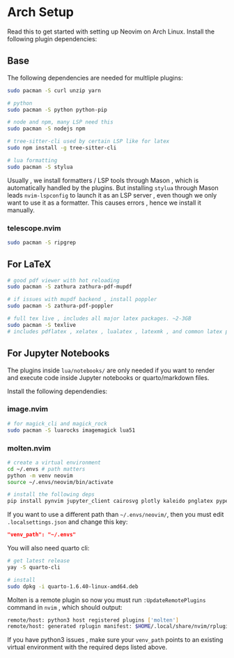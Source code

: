# Arch Setup
Read this to get started with setting up Neovim on Arch Linux. Install the following plugin dependencies:

## Base
The following dependencies are needed for multliple plugins:
```bash
sudo pacman -S curl unzip yarn

# python
sudo pacman -S python python-pip

# node and npm, many LSP need this
sudo pacman -S nodejs npm

# tree-sitter-cli used by certain LSP like for latex
sudo npm install -g tree-sitter-cli

# lua formatting
sudo pacman -S stylua
```
Usually , we install formatters / LSP tools through Mason , which is automatically handled by the plugins. But installing `stylua` through Mason leads `nvim-lspconfig` to launch it as an LSP server , even though we only want to use it as a formatter. This causes errors , hence we install it manually.

### telescope.nvim
```bash
sudo pacman -S ripgrep
```

## For LaTeX
```bash
# good pdf viewer with hot reloading
sudo pacman -S zathura zathura-pdf-mupdf

# if issues with mupdf backend , install poppler
sudo pacman -S zathura-pdf-poppler

# full tex live , includes all major latex packages. ~2-3GB
sudo pacman -S texlive
# includes pdflatex , xelatex , lualatex , latexmk , and common latex packages
```

## For Jupyter Notebooks
The plugins inside `lua/notebooks/` are only needed if you want to render and execute code inside Jupyter notebooks or quarto/markdown files.

Install the following dependendies:
### image.nvim
```bash
# for magick_cli and magick_rock
sudo pacman -S luarocks imagemagick lua51
```

### molten.nvim
```bash
# create a virtual environment
cd ~/.envs # path matters
python -m venv neovim
source ~/.envs/neovim/bin/activate

# install the following deps
pip install pynvim jupyter_client cairosvg plotly kaleido pnglatex pyperclip nbformat jupytext jupyter jupyterlab
```

If you want to use a different path than `~/.envs/neovim/`, then you must edit `.localsettings.json` and change this key:
```json
"venv_path": "~/.envs"
```

You will also need quarto cli:
```bash
# get latest release
yay -S quarto-cli

# install
sudo dpkg -i quarto-1.6.40-linux-amd64.deb
```

Molten is a remote plugin so now you must run `:UpdateRemotePlugins` command in `nvim` , which should output:
```bash
remote/host: python3 host registered plugins ['molten']
remote/host: generated rplugin manifest: $HOME/.local/share/nvim/rplugin.vim
```
If you have python3 issues , make sure your `venv_path` points to an existing virtual environment with the required deps listed above.
